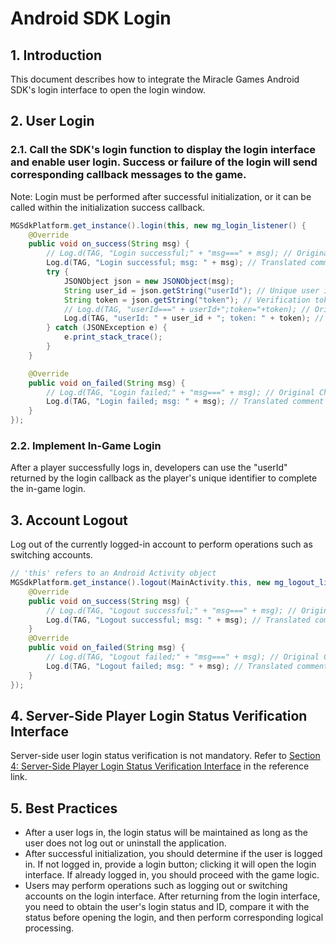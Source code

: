 # Android SDK Login

## 1. Introduction
This document describes how to integrate the Miracle Games Android SDK's login interface to open the login window.

## 2. User Login
### 2.1. Call the SDK's login function to display the login interface and enable user login. Success or failure of the login will send corresponding callback messages to the game.
Note: Login must be performed after successful initialization, or it can be called within the initialization success callback.
```java
MGSdkPlatform.get_instance().login(this, new mg_login_listener() {
    @Override
    public void on_success(String msg) {
        // Log.d(TAG, "Login successful;" + "msg===" + msg); // Original Chinese comment
        Log.d(TAG, "Login successful; msg: " + msg); // Translated comment
        try {
            JSONObject json = new JSONObject(msg);
            String user_id = json.getString("userId"); // Unique user identifier
            String token = json.getString("token"); // Verification token
            // Log.d(TAG, "userId===" + userId+";token="+token); // Original Chinese comment
            Log.d(TAG, "userId: " + user_id + "; token: " + token); // Translated comment
        } catch (JSONException e) {
            e.print_stack_trace();
        }
    }

    @Override
    public void on_failed(String msg) {
        // Log.d(TAG, "Login failed;" + "msg===" + msg); // Original Chinese comment
        Log.d(TAG, "Login failed; msg: " + msg); // Translated comment
    }
});
```

### 2.2. Implement In-Game Login
After a player successfully logs in, developers can use the "userId" returned by the login callback as the player's unique identifier to complete the in-game login.

## 3. Account Logout
Log out of the currently logged-in account to perform operations such as switching accounts.
```java
// 'this' refers to an Android Activity object
MGSdkPlatform.get_instance().logout(MainActivity.this, new mg_logout_listener() {
    @Override
    public void on_success(String msg) {
        // Log.d(TAG, "Logout successful;" + "msg===" + msg); // Original Chinese comment
        Log.d(TAG, "Logout successful; msg: " + msg); // Translated comment
    }
    @Override
    public void on_failed(String msg) {
        // Log.d(TAG, "Logout failed;" + "msg===" + msg); // Original Chinese comment
        Log.d(TAG, "Logout failed; msg: " + msg); // Translated comment
    }
});

```

## 4. Server-Side Player Login Status Verification Interface
Server-side user login status verification is not mandatory.
Refer to [Section 4: Server-Side Player Login Status Verification Interface](https://doc.mguwp.net/androidlogin.html) in the reference link.

## 5. Best Practices
* After a user logs in, the login status will be maintained as long as the user does not log out or uninstall the application.
* After successful initialization, you should determine if the user is logged in. If not logged in, provide a login button; clicking it will open the login interface. If already logged in, you should proceed with the game logic.
* Users may perform operations such as logging out or switching accounts on the login interface. After returning from the login interface, you need to obtain the user's login status and ID, compare it with the status before opening the login, and then perform corresponding logical processing.